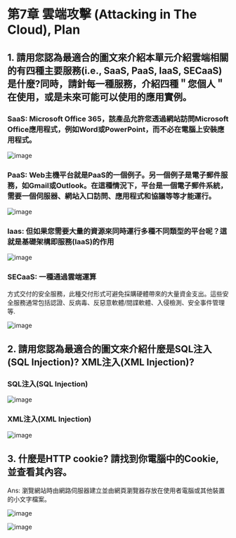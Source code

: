 # 第7章 雲端攻擊 (Attacking in The Cloud), Plan

## 1. 請用您認為最適合的圖文來介紹本單元介紹雲端相關的有四種主要服務(i.e., SaaS, PaaS, IaaS, SECaaS)是什麼?同時，請針每一種服務，介紹四種＂您個人＂在使用，或是未來可能可以使用的應用實例。

### SaaS: Microsoft Office 365，該產品允許您透過網站訪問Microsoft Office應用程式，例如Word或PowerPoint，而不必在電腦上安裝應用程式。
![image](https://github.com/Grace-TA/CyberSecurity-Spring2023/assets/89304181/772473bf-5cc8-4c77-a84c-083c716b544c)

### PaaS: Web主機平台就是PaaS的一個例子。另一個例子是電子郵件服務，如Gmail或Outlook。在這種情況下，平台是一個電子郵件系統，需要一個伺服器、網站入口訪問、應用程式和協議等等才能運行。
![image](https://github.com/Grace-TA/CyberSecurity-Spring2023/assets/89304181/976b6d4c-6b36-4f94-8f15-441908046eb2)

### Iaas: 但如果您需要大量的資源來同時運行多種不同類型的平台呢？這就是基礎架構即服務(IaaS)的作用
![image](https://github.com/Grace-TA/CyberSecurity-Spring2023/assets/89304181/9994fb1c-62ad-4ed9-b495-3dd99f0342f7)

### SECaaS: 一種通過雲端運算
方式交付的安全服務，此種交付形式可避免採購硬體帶來的大量資金支出。這些安全服務通常包括認證、反病毒、反惡意軟體/間諜軟體、入侵檢測、安全事件管理等.

![image](https://github.com/Grace-TA/CyberSecurity-Spring2023/assets/89304181/9647d2b6-3059-4b0a-8264-69855950bd15)

## 2. 請用您認為最適合的圖文來介紹什麼是SQL注入(SQL Injection)? XML注入(XML Injection)?

### SQL注入(SQL Injection)

![image](https://github.com/Grace-TA/CyberSecurity-Spring2023/assets/89304181/67a8f015-3056-4bcd-a6ee-afef2c69d6f4)


### XML注入(XML Injection)

![image](https://github.com/Grace-TA/CyberSecurity-Spring2023/assets/89304181/9e2f2743-3ea4-438d-bc39-aad359e60959)

## 3. 什麼是HTTP cookie? 請找到你電腦中的Cookie, 並查看其內容。

Ans: 瀏覽網站時由網路伺服器建立並由網頁瀏覽器存放在使用者電腦或其他裝置的小文字檔案。

![image](https://github.com/Grace-TA/CyberSecurity-Spring2023/assets/89304181/15cecb8b-65df-4b26-8117-1602d83bb08e)

![image](https://github.com/Grace-TA/CyberSecurity-Spring2023/assets/89304181/ab009d85-8f62-4ce8-aa31-9078bc1573d7)

